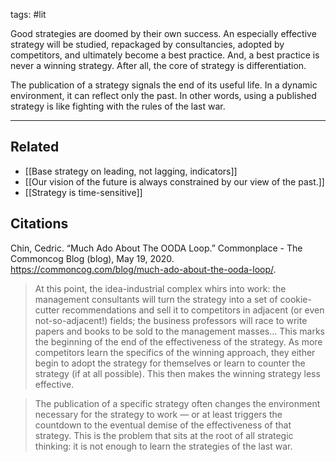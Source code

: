tags: #lit 

Good strategies are doomed by their own success. An especially effective strategy will be studied, repackaged by consultancies, adopted by competitors, and ultimately become a best practice. And, a best practice is never a winning strategy. After all, the core of strategy is differentiation. 

The publication of a strategy signals the end of its useful life. In a dynamic environment, it can reflect only the past. In other words, using a published strategy is like fighting with the rules of the last war. 

---
## Related
- [[Base strategy on leading, not lagging, indicators]]
- [[Our vision of the future is always constrained by our view of the past.]]
- [[Strategy is time-sensitive]]

## Citations
Chin, Cedric. “Much Ado About The OODA Loop.” Commonplace - The Commoncog Blog (blog), May 19, 2020. https://commoncog.com/blog/much-ado-about-the-ooda-loop/.

> At this point, the idea-industrial complex whirs into work: the management consultants will turn the strategy into a set of cookie-cutter recommendations and sell it to competitors in adjacent (or even not-so-adjacent!) fields; the business professors will race to write papers and books to be sold to the management masses... This marks the beginning of the end of the effectiveness of the strategy. As more competitors learn the specifics of the winning approach, they either begin to adopt the strategy for themselves or learn to counter the strategy (if at all possible). This then makes the winning strategy less effective.

> The publication of a specific strategy often changes the environment necessary for the strategy to work — or at least triggers the countdown to the eventual demise of the effectiveness of that strategy. This is the problem that sits at the root of all strategic thinking: it is not enough to learn the strategies of the last war. 